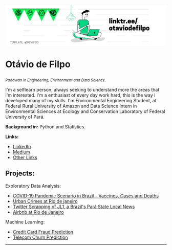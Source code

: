 <p align="center">
  <img src="linkedin cover 2.png" >
</p>

# Otávio de Filpo
<sub>*Padawan in Engineering, Environment and Data Science.*</sub>

I'm a selflearn person, always seeking to understand more the areas that i'm interested. 
I'm a enthusiast of every day work hard, this is the way i developed many of my skills.
I'm Environmental Engineering Student, at Federal Rural University of Amazon and Data Science Intern in Environmental Sciences at Ecology and Conservation Laboratory of Federal University of Pará.

**Background in:** Python and Statistics.

**Links:**
* [LinkedIn](https://www.linkedin.com/in/otaviodefilpo)
* [Medium](https://www.otaviodefilpo.medium.com)
* [Other Links](https://www.linktr.ee/otaviodefilpo)


## Projects:
Exploratory Data Analysis:
* [COVID-19 Pandemic Scenario in Brazil - Vaccines, Cases and Deaths](https://github.com/otaviodefilpo/covid-19-inbrazil-vaccines-cases-deaths)
* [Urban Crimes at Rio de janeiro](https://github.com/otaviodefilpo/urban-crimes-at-riodejaneiro-brazil)
* [Twitter Scrapping of JL1, a Brazil's Pará State Local News](https://github.com/otaviodefilpo/twitter-scrapping-with-twint-localnewscase)
* [Airbnb at Rio de Janeiro](https://github.com/otaviodefilpo/airbnb-at-riodejaneiro)

Machine Learning:
* [Credit Card Fraud Prediction](https://github.com/otaviodefilpo/credit-card-fraud-prediction)
* [Telecom Churn Prediction](https://github.com/otaviodefilpo/churn-prediction-telecom)
---




